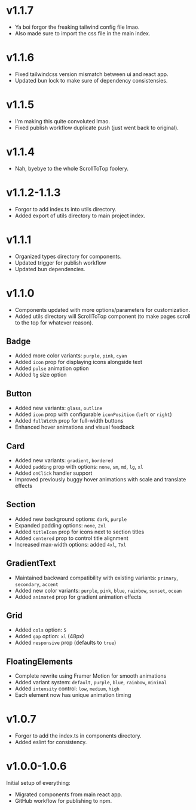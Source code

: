 # v1.1.7
- Ya boi forgor the freaking tailwind config file lmao.
- Also made sure to import the css file in the main index.

# v1.1.6
- Fixed tailwindcss version mismatch between ui and react app.
- Updated bun lock to make sure of dependency consistensies.

# v1.1.5
- I'm making this quite convoluted lmao.
- Fixed publish workflow duplicate push (just went back to original).

# v1.1.4
- Nah, byebye to the whole ScrollToTop foolery.

# v1.1.2-1.1.3
- Forgor to add index.ts into utils directory.
- Added export of utils directory to main project index.

# v1.1.1
- Organized types directory for components.
- Updated trigger for publish workflow
- Updated bun dependencies.

# v1.1.0
- Components updated with more options/parameters for customization.
- Added utils directory will ScrollToTop component (to make pages scroll to the top for whatever reason).

## Badge
- Added more color variants: `purple`, `pink`, `cyan`
- Added `icon` prop for displaying icons alongside text
- Added `pulse` animation option
- Added `lg` size option

## Button
- Added new variants: `glass`, `outline`
- Added `icon` prop with configurable `iconPosition` (`left` or `right`)
- Added `fullWidth` prop for full-width buttons
- Enhanced hover animations and visual feedback

## Card
- Added new variants: `gradient`, `bordered`
- Added `padding` prop with options: `none`, `sm`, `md`, `lg`, `xl`
- Added `onClick` handler support
- Improved previously buggy hover animations with scale and translate effects

## Section
- Added new background options: `dark`, `purple`
- Expanded padding options: `none`, `2xl`
- Added `titleIcon` prop for icons next to section titles
- Added `centered` prop to control title alignment
- Increased max-width options: added `4xl`, `7xl`

## GradientText
- Maintained backward compatibility with existing variants: `primary`, `secondary`, `accent`
- Added new color variants: `purple`, `pink`, `blue`, `rainbow`, `sunset`, `ocean`
- Added `animated` prop for gradient animation effects

## Grid
- Added `cols` option: `5`
- Added `gap` option: `xl` (48px)
- Added `responsive` prop (defaults to `true`)

## FloatingElements
- Complete rewrite using Framer Motion for smooth animations
- Added variant system: `default`, `purple`, `blue`, `rainbow`, `minimal`
- Added `intensity` control: `low`, `medium`, `high`
- Each element now has unique animation timing

# v1.0.7
- Forgor to add the index.ts in components directory.
- Added eslint for consistency.

# v1.0.0-1.0.6
Initial setup of everything:
- Migrated components from main react app.
- GitHub workflow for publishing to npm.